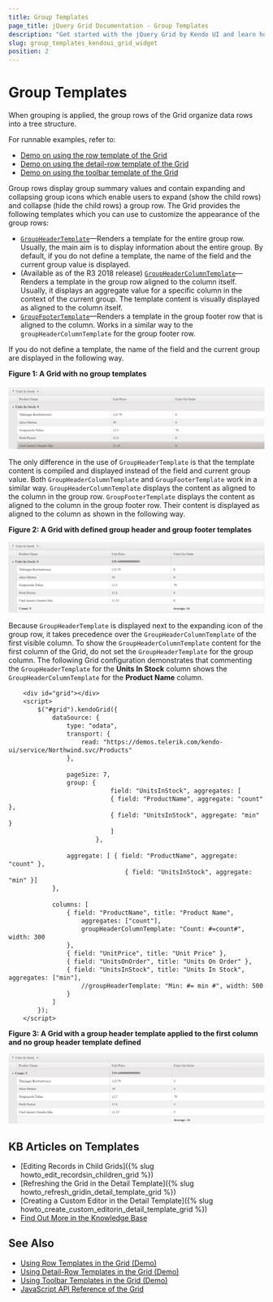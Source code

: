 ```yaml
---
title: Group Templates
page_title: jQuery Grid Documentation - Group Templates
description: "Get started with the jQuery Grid by Kendo UI and learn how to customize the group rows when data is grouped."
slug: group_templates_kendoui_grid_widget
position: 2
---
```


# Group Templates

When grouping is applied, the group rows of the Grid organize data rows into a tree structure.

For runnable examples, refer to:
* [Demo on using the row template of the Grid](https://demos.telerik.com/kendo-ui/grid/rowtemplate)
* [Demo on using the detail-row template of the Grid](https://demos.telerik.com/kendo-ui/grid/detailtemplate)
* [Demo on using the toolbar template of the Grid](https://demos.telerik.com/kendo-ui/grid/toolbar-template)

Group rows display group summary values and contain expanding and collapsing group icons which enable users to expand (show the child rows) and collapse (hide the child rows) a group row. The Grid provides the following templates which you can use to customize the appearance of the group rows:
- [`GroupHeaderTemplate`](https://docs.telerik.com/kendo-ui/api/javascript/ui/grid/configuration/columns.groupheadertemplate)&mdash;Renders a template for the entire group row. Usually, the main aim is to display information about the entire group. By default, if you do not define a template, the name of the field and the current group value is displayed.
- (Available as of the R3 2018 release) [`GroupHeaderColumnTemplate`](https://docs.telerik.com/kendo-ui/api/javascript/ui/grid/configuration/columns.groupheadercolumntemplate)&mdash;Renders a template in the group row aligned to the column itself. Usually, it displays an aggregate value for a specific column in the context of the current group. The template content is visually displayed as aligned to the column itself.
- [`GroupFooterTemplate`](https://docs.telerik.com/kendo-ui/api/javascript/ui/grid/configuration/columns.groupfootertemplate)&mdash;Renders a template in the group footer row that is aligned to the column. Works in a similar way to the `groupHeaderColumnTemplate` for the group footer row.

If you do not define a template, the name of the field and the current group are displayed in the following way.

**Figure 1: A Grid with no group templates**

![Kendo UI for jQuery Grid with no group templates](../grid-no-group-header-template.png)

The only difference in the use of `GroupHeaderTemplate` is that the template content is compiled and displayed instead of the field and current group value. Both `GroupHeaderColumnTemplate` and `GroupFooterTemplate` work in a similar way. `GroupHeaderColumnTemplate` displays the content as aligned to the column in the group row. `GroupFooterTemplate` displays the content as aligned to the column in the group footer row. Their content is displayed as aligned to the column as shown in the following way.

**Figure 2: A Grid with defined group header and group footer templates**

![Kendo UI for jQuery Grid with GroupHeaderColumnTemplate and GroupFooterTemplate applied](../grid-group-header-column-template.png)

Because `GroupHeaderTemplate` is displayed next to the expanding icon of the group row, it takes precedence over the `GroupHeaderColumnTemplate` of the first visible column. To show the `GroupHeaderColumnTemplate` content for the first column of the Grid, do not set the `GroupHeaderTemplate` for the group column. The following Grid configuration demonstrates that commenting the `GroupHeaderTemplate` for the **Units In Stock** column shows the `GroupHeaderColumnTemplate` for the **Product Name** column.

```dojo
    <div id="grid"></div>
    <script>
        $("#grid").kendoGrid({
            dataSource: {
                type: "odata",
                transport: {
                    read: "https://demos.telerik.com/kendo-ui/service/Northwind.svc/Products"
                },

                pageSize: 7,
                group: {
                            field: "UnitsInStock", aggregates: [
                            { field: "ProductName", aggregate: "count" },
                            { field: "UnitsInStock", aggregate: "min" }
                            ]
                        },

                aggregate: [ { field: "ProductName", aggregate: "count" },
                                { field: "UnitsInStock", aggregate: "min" }]
            },

            columns: [
                { field: "ProductName", title: "Product Name",
                    aggregates: ["count"],
                    groupHeaderColumnTemplate: "Count: #=count#", width: 300
                },
                { field: "UnitPrice", title: "Unit Price" },
                { field: "UnitsOnOrder", title: "Units On Order" },
                { field: "UnitsInStock", title: "Units In Stock", aggregates: ["min"],
                    //groupHeaderTemplate: "Min: #= min #", width: 500
                }
            ]
        });
    </script>
```

**Figure 3: A Grid with a group header template applied to the first column and no group header template defined**

![Kendo UI for jQuery Grid with GroupHeaderColumnTemplate for first column applied and no GroupHeaderTemplate](../grid-group-header-column-template-first-column.png)

## KB Articles on Templates

* [Editing Records in Child Grids]({% slug howto_edit_recordsin_children_grid %})
* [Refreshing the Grid in the Detail Template]({% slug howto_refresh_gridin_detail_template_grid %})
* [Creating a Custom Editor in the Detail Template]({% slug howto_create_custom_editorin_detail_template_grid %})
* [Find Out More in the Knowledge Base](/knowledge-base)

## See Also

* [Using Row Templates in the Grid (Demo)](https://demos.telerik.com/kendo-ui/grid/rowtemplate)
* [Using Detail-Row Templates in the Grid (Demo)](https://demos.telerik.com/kendo-ui/grid/detailtemplate)
* [Using Toolbar Templates in the Grid (Demo)](https://demos.telerik.com/kendo-ui/grid/toolbar-template)
* [JavaScript API Reference of the Grid](/api/javascript/ui/grid)
